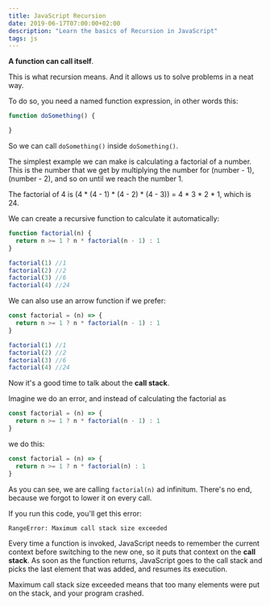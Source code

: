 ```yaml
---
title: JavaScript Recursion
date: 2019-06-17T07:00:00+02:00
description: "Learn the basics of Recursion in JavaScript"
tags: js
---
```


**A function can call itself**.

This is what recursion means. And it allows us to solve problems in a neat way.

To do so, you need a named function expression, in other words this:

```js
function doSomething() {

}
```

So we can call `doSomething()` inside `doSomething()`.

The simplest example we can make is calculating a factorial of a number. This is the number that we get by multiplying the number for (number - 1), (number - 2), and so on until we reach the number 1.

The factorial of 4 is (4 * (4 - 1) * (4 - 2) * (4 - 3)) = 4 * 3 * 2 * 1, which is 24.

We can create a recursive function to calculate it automatically:

```js
function factorial(n) {
  return n >= 1 ? n * factorial(n - 1) : 1
}

factorial(1) //1
factorial(2) //2
factorial(3) //6
factorial(4) //24
```

We can also use an arrow function if we prefer:

```js
const factorial = (n) => {
  return n >= 1 ? n * factorial(n - 1) : 1
}

factorial(1) //1
factorial(2) //2
factorial(3) //6
factorial(4) //24
```

Now it's a good time to talk about the **call stack**.

Imagine we do an error, and instead of calculating the factorial as

```js
const factorial = (n) => {
  return n >= 1 ? n * factorial(n - 1) : 1
}
```

we do this:

```js
const factorial = (n) => {
  return n >= 1 ? n * factorial(n) : 1
}
```

As you can see, we are calling `factorial(n)` ad infinitum. There's no end, because we forgot to lower it on every call.

If you run this code, you'll get this error:

```
RangeError: Maximum call stack size exceeded
```

Every time a function is invoked, JavaScript needs to remember the current context before switching to the new one, so it puts that context on the **call stack**. As soon as the function returns, JavaScript goes to the call stack and picks the last element that was added, and resumes its execution.

Maximum call stack size exceeded means that too many elements were put on the stack, and your program crashed.
